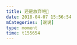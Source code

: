 ```yaml
---
title: 还是放弃吧🙂
date: 2018-04-07 15:56:54
mCategories: [说说]
type: moment
time: t155654
---
```


<div id="pics-20180407155654"></div>

<script src="/lib/moment/pics.js"></script>
<script>
var data = [
    {"link": "2018-04-07_000000.jpeg", "type": "shuoshuo"}
];
picsRender(data, "pics-20180407155654");
</script>
